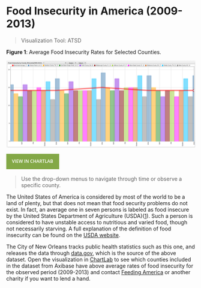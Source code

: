 # Food Insecurity in America (2009-2013)

>Visualization Tool: ATSD

**Figure 1**: Average Food Insecurity Rates for Selected Counties.

![](./images/fi1.png)

[![View in ChartLab](./images/button.png)](https://apps.axibase.com/chartlab/c8492399/2/#fullscreen)

> Use the drop-down menus to navigate through time or observe a specific county.

The United States of America is considered by most of the world to be a land of plenty, but that does not mean that
food security problems do not exist. In fact, an average one in seven persons is labeled as food insecure by the United States
Department of Agriculture (USDA)([1](https://www.worldhunger.org/hunger-in-america-2016-united-states-hunger-poverty-facts/)). Such a person is considered to have unstable access to nutritious and varied food, though
not necessarily starving. A full explanation of the definition of food insecurity can be found on the [USDA website](https://www.ers.usda.gov/topics/food-nutrition-assistance/food-security-in-the-us/definitions-of-food-security/).

The City of New Orleans tracks public health statistics such as this one, and releases the data through [data.gov](https://catalog.data.gov/dataset/food-insecurity-rates-2009-present),
which is the source of the above dataset. Open the visualization in [ChartLab](https://apps.axibase.com/chartlab) to see which counties included in the dataset
from Axibase have above average rates of food insecurity for the observed period (2009-2013) and contact [Feeding America](https://www.feedingamerica.org/take-action/volunteer/)
or another charity if you want to lend a hand.

